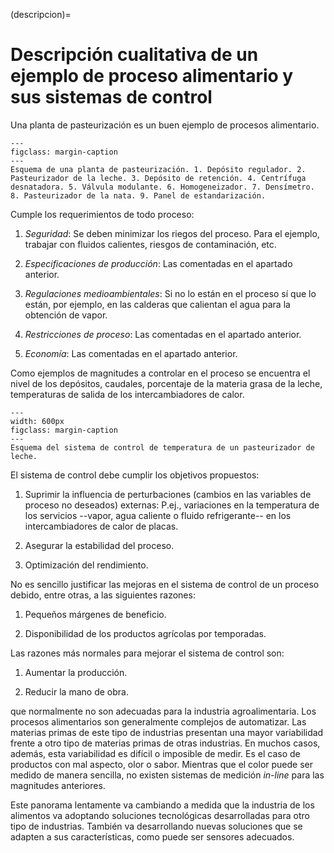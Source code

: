 (descripcion)=
# Descripción cualitativa de un ejemplo de proceso alimentario y sus sistemas de control

Una planta de pasteurización es un buen ejemplo de procesos alimentario.

```{figure} ./img/lactea.png
---
figclass: margin-caption
---
Esquema de una planta de pasteurización. 1. Depósito regulador. 2. Pasteurizador de la leche. 3. Depósito de retención. 4. Centrífuga desnatadora. 5. Válvula modulante. 6. Homogeneizador. 7. Densímetro. 8. Pasteurizador de la nata. 9. Panel de estandarización.
```

Cumple los requerimientos de todo proceso:

1.  *Seguridad*: Se deben minimizar los riegos del proceso. Para el
    ejemplo, trabajar con fluidos calientes, riesgos de contaminación,
    etc.

2.  *Especificaciones de producción*: Las comentadas en el apartado
    anterior.

3.  *Regulaciones medioambientales*: Si no lo están en el proceso sí que
    lo están, por ejemplo, en las calderas que calientan el agua para la
    obtención de vapor.

4.  *Restricciones de proceso*: Las comentadas en el apartado anterior.

5.  *Economía*: Las comentadas en el apartado anterior.

Como ejemplos de magnitudes a controlar en el proceso se encuentra el
nivel de los depósitos, caudales, porcentaje de la materia grasa de la
leche, temperaturas de salida de los intercambiadores de calor.

```{figure} ./img/control_T_leche.svg
---
width: 600px
figclass: margin-caption
---
Esquema del sistema de control de temperatura de un pasteurizador de leche.
```

El sistema de control debe cumplir los objetivos propuestos:

1.  Suprimir la influencia de perturbaciones (cambios en las variables
    de proceso no deseados) externas: P.ej., variaciones en la
    temperatura de los servicios --vapor, agua caliente o fluido
    refrigerante-- en los intercambiadores de calor de placas.

2.  Asegurar la estabilidad del proceso.

3.  Optimización del rendimiento.

No es sencillo justificar las mejoras en el sistema de control de un
proceso debido, entre otras, a las siguientes razones:

1.  Pequeños márgenes de beneficio.

2.  Disponibilidad de los productos agrícolas por temporadas.

Las razones más normales para mejorar el sistema de control son:

1.  Aumentar la producción.

2.  Reducir la mano de obra.

que normalmente no son adecuadas para la industria agroalimentaria. Los
procesos alimentarios son generalmente complejos de automatizar. Las
materias primas de este tipo de industrias presentan una mayor
variabilidad frente a otro tipo de materias primas de otras industrias.
En muchos casos, además, esta variabilidad es difícil o imposible de
medir. Es el caso de productos con mal aspecto, olor o sabor. Mientras
que el color puede ser medido de manera sencilla, no existen sistemas de
medición *in-line* para las magnitudes anteriores.

Este panorama lentamente va cambiando a medida que la industria de los
alimentos va adoptando soluciones tecnológicas desarrolladas para otro
tipo de industrias. También va desarrollando nuevas soluciones que se
adapten a sus características, como puede ser sensores adecuados.